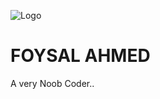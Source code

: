 
![Logo](https://scontent.fdac31-1.fna.fbcdn.net/v/t39.30808-6/293056525_1713436068990496_2763634717223341529_n.jpg?_nc_cat=101&ccb=1-7&_nc_sid=09cbfe&_nc_eui2=AeHgiLh-6gz09owxHyRS-YHY5M4Qv4TQx6rkzhC_hNDHqg9h0yVbzsBSShAvgcoa99KoMNjcU3foLd0B1azTMkkz&_nc_ohc=5bYis95vDUAAX__XKqx&_nc_ht=scontent.fdac31-1.fna&oh=00_AfAgYJ8q7QochXTUTkk_4nFvq_giHKMMRGcJrEZCUB158Q&oe=636BFF42)


# FOYSAL AHMED

A very Noob Coder..



